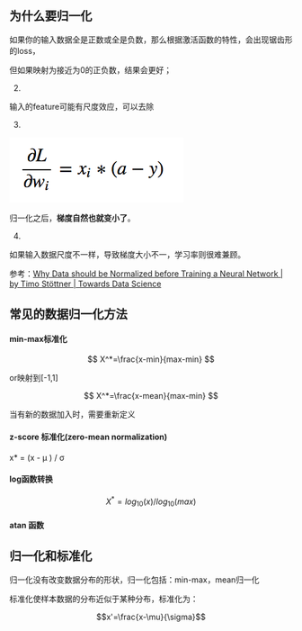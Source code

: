 ## 为什么要归一化

如果你的输入数据全是正数或全是负数，那么根据激活函数的特性，会出现锯齿形的loss，

但如果映射为接近为0的正负数，结果会更好；



2.

输入的feature可能有尺度效应，可以去除

3.

![image-20201127214353083](../imags/image-20201127214353083.png)

归一化之后，**梯度自然也就变小了**。

4.

如果输入数据尺度不一样，导致梯度大小不一，学习率则很难兼顾。



参考：[Why Data should be Normalized before Training a Neural Network | by Timo Stöttner | Towards Data Science](https://towardsdatascience.com/why-data-should-be-normalized-before-training-a-neural-network-c626b7f66c7d)



## 常见的数据归一化方法

#### min-max标准化

$$
X^*=\frac{x-min}{max-min}
$$

or映射到[-1,1]

$$
X^*=\frac{x-mean}{max-min}
$$

当有新的数据加入时，需要重新定义

#### z-score 标准化(zero-mean normalization)
x* = (x - μ ) / σ

 

#### log函数转换
$$
X^*=log_{10}(x)/log_{10}(max)
$$

#### atan 函数



## 归一化和标准化

归一化没有改变数据分布的形状，归一化包括：min-max，mean归一化

标准化使样本数据的分布近似于某种分布，标准化为：

$$x'=\frac{x-\mu}{\sigma}$$



